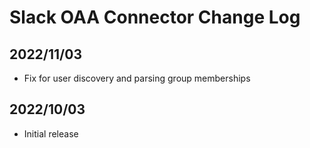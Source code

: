 # Slack OAA Connector Change Log

## 2022/11/03
* Fix for user discovery and parsing group memberships

## 2022/10/03
* Initial release